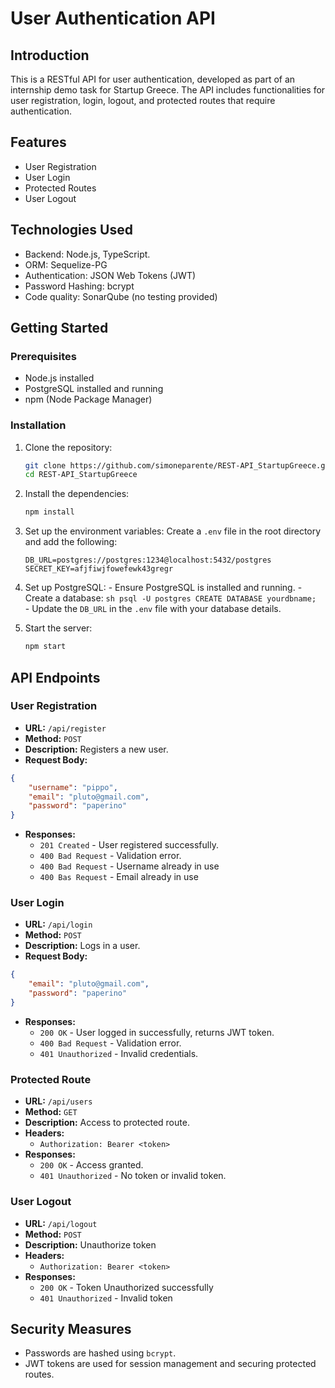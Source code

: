 # User Authentication API

## Introduction

This is a RESTful API for user authentication, developed as part of an internship demo task for Startup Greece. The API includes functionalities for user registration, login, logout, and protected routes that require authentication.

## Features

- User Registration
- User Login
- Protected Routes
- User Logout

## Technologies Used

- Backend: Node.js, TypeScript.
- ORM: Sequelize-PG
- Authentication: JSON Web Tokens (JWT)
- Password Hashing: bcrypt
- Code quality: SonarQube (no testing provided)

## Getting Started

### Prerequisites

- Node.js installed
- PostgreSQL installed and running
- npm (Node Package Manager)

### Installation

1. Clone the repository:

    ```sh
    git clone https://github.com/simoneparente/REST-API_StartupGreece.git
    cd REST-API_StartupGreece
    ```

2. Install the dependencies:

    ```sh
    npm install
    ```

3. Set up the environment variables: Create a `.env` file in the root directory and add the following:

	```
	DB_URL=postgres://postgres:1234@localhost:5432/postgres
	SECRET_KEY=afjfiwjfowefewk43gregr
	```

5. Set up PostgreSQL: - Ensure PostgreSQL is installed and running. - Create a database: ```sh psql -U postgres CREATE DATABASE yourdbname; ``` - Update the `DB_URL` in the `.env` file with your database details.

6.  Start the server:

    ```sh
    npm start
    ```

## API Endpoints

### User Registration

- **URL:** `/api/register`
- **Method:** `POST`
- **Description:** Registers a new user.
- **Request Body:**

```json
{
	"username": "pippo",
	"email": "pluto@gmail.com",
	"password": "paperino"
}
```

- **Responses:**
    - `201 Created` - User registered successfully.
    - `400 Bad Request` - Validation error.
    - `400 Bad Request` - Username already in use
    - `400 Bas Request` - Email already in use

### User Login

- **URL:** `/api/login`
- **Method:** `POST`
- **Description:** Logs in a user.
- **Request Body:**

```json
{
	"email": "pluto@gmail.com",
	"password": "paperino"
}
```

- **Responses:**
    - `200 OK` - User logged in successfully, returns JWT token.
    - `400 Bad Request` - Validation error.
    - `401 Unauthorized` - Invalid credentials.

### Protected Route

- **URL:** `/api/users`
- **Method:** `GET`
- **Description:** Access to protected route.
- **Headers:**
    - `Authorization: Bearer <token>`
- **Responses:**
    - `200 OK` - Access granted.
    - `401 Unauthorized` - No token or invalid token.

### User Logout

- **URL:** `/api/logout`
- **Method:** `POST`
- **Description:** Unauthorize token
- **Headers:**
    - `Authorization: Bearer <token>`
- **Responses:**
    - `200 OK` - Token Unauthorized successfully
    - `401 Unauthorized` - Invalid token
## Security Measures

- Passwords are hashed using `bcrypt`.
- JWT tokens are used for session management and securing protected routes.
